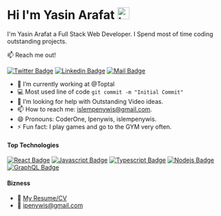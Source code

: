 # Hi I'm Yasin Arafat <img src= "https://user-images.githubusercontent.com/1303154/88677602-1635ba80-d120-11ea-84d8-d263ba5fc3c0.gif" width="28px" alt="hi">

I'm Yasin Arafat a Full Stack Web Developer. I Spend most of time coding outstanding projects.

:mailbox: Reach me out!

[![Twitter Badge](https://img.shields.io/badge/-@yasinarafat-1ca0f1?style=flat&labelColor=1ca0f1&logo=twitter&logoColor=white&link=https://twitter.com/yasinarafat1194)](https://twitter.com/yasinarafat1194) [![Linkedin Badge](https://img.shields.io/badge/-yasin94-0e76a8?style=flat&labelColor=0e76a8&logo=linkedin&logoColor=white)](https://www.linkedin.com/in/yasin94) [![Mail Badge](https://img.shields.io/badge/-yasinarafat1194@gmail.com-c0392b?style=flat&labelColor=c0392b&logo=gmail&logoColor=white)](mailto:yasinarafat1194@gmail.com)

<!-- TODO: Add last video link -->

- 🔭 I’m currently working at @Toptal
- :computer: Most used line of code `git commit -m "Initial Commit"`
- 🤔 I’m looking for help with Outstanding Video ideas.
- 📫 How to reach me: islempenywis@gmail.com.
- 😄 Pronouns: CoderOne, Ipenywis, islempenywis.
- ⚡ Fun fact: I play games and go to the GYM very often.

#### Top Technologies

<!-- TODO: Make technologies links takes you to repositories -->

[![React Badge](https://img.shields.io/badge/-React-61DBFB?style=for-the-badge&labelColor=black&logo=react&logoColor=61DBFB)](#) [![Javascript Badge](https://img.shields.io/badge/-Javascript-F0DB4F?style=for-the-badge&labelColor=black&logo=javascript&logoColor=F0DB4F)](#) [![Typescript Badge](https://img.shields.io/badge/-Typescript-007acc?style=for-the-badge&labelColor=black&logo=typescript&logoColor=007acc)](#) [![Nodejs Badge](https://img.shields.io/badge/-Nodejs-3C873A?style=for-the-badge&labelColor=black&logo=node.js&logoColor=3C873A)](#) [![GraphQL Badge](https://img.shields.io/badge/-GraphQl-e535ab?style=for-the-badge&labelColor=black&logo=node.js&logoColor=e535ab)](#)

#### Bizness

- :paperclip: [My Resume/CV](https://github.com/ipenywis/ipenywis/blob/master/resumes/resume%20v1.0.pdf)
- :email: ipenywis@gmail.com
